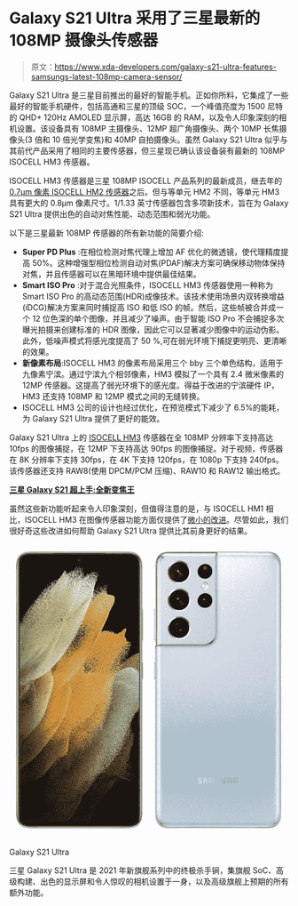 # Galaxy S21 Ultra 采用了三星最新的 108MP 摄像头传感器

> 原文：<https://www.xda-developers.com/galaxy-s21-ultra-features-samsungs-latest-108mp-camera-sensor/>

Galaxy S21 Ultra 是三星目前推出的最好的智能手机。正如你所料，它集成了一些最好的智能手机硬件，包括高通和三星的顶级 SOC，一个峰值亮度为 1500 尼特的 QHD+ 120Hz AMOLED 显示屏，高达 16GB 的 RAM，以及令人印象深刻的相机设置。该设备具有 108MP 主摄像头、12MP 超广角摄像头、两个 10MP 长焦摄像头(3 倍和 10 倍光学变焦)和 40MP 自拍摄像头。虽然 Galaxy S21 Ultra 似乎与其前代产品采用了相同的主要传感器，但三星现已确认该设备装有最新的 108MP ISOCELL HM3 传感器。

ISOCELL HM3 传感器是三星 108MP ISOCELL 产品系列的最新成员，继去年的 [0.7μm 像素 ISOCELL HM2 传感器](https://www.xda-developers.com/samsung-isocell-lineup-promises-smaller-camera-bumps-future-smartphones/)之后。但与等单元 HM2 不同，等单元 HM3 具有更大的 0.8μm 像素尺寸。1/1.33 英寸传感器包含多项新技术，旨在为 Galaxy S21 Ultra 提供出色的自动对焦性能、动态范围和弱光功能。

以下是三星最新 108MP 传感器的所有新功能的简要介绍:

*   **Super PD Plus** :在相位检测对焦代理上增加 AF 优化的微透镜，使代理精度提高 50%。这种增强型相位检测自动对焦(PDAF)解决方案可确保移动物体保持对焦，并且传感器可以在黑暗环境中提供最佳结果。
*   **Smart ISO Pro** :对于混合光照条件，ISOCELL HM3 传感器使用一种称为 Smart ISO Pro 的高动态范围(HDR)成像技术。该技术使用场景内双转换增益(iDCG)解决方案来同时捕捉高 ISO 和低 ISO 的帧。然后，这些帧被合并成一个 12 位色深的单个图像，并且减少了噪声。由于智能 ISO Pro 不会捕捉多次曝光拍摄来创建标准的 HDR 图像，因此它可以显著减少图像中的运动伪影。此外，低噪声模式将感光度提高了 50 %,可在弱光环境下捕捉更明亮、更清晰的效果。
*   **新像素布局**:ISOCELL HM3 的像素布局采用三个 bby 三个单色结构，适用于九像素宁滨。通过宁滨九个相邻像素，HM3 模拟了一个具有 2.4 微米像素的 12MP 传感器。这提高了弱光环境下的感光度。得益于改进的宁滨硬件 IP，HM3 还支持 108MP 和 12MP 模式之间的无缝转换。
*   ISOCELL HM3 公司的设计也经过优化，在预览模式下减少了 6.5%的能耗，为 Galaxy S21 Ultra 提供了更好的能效。

Galaxy S21 Ultra 上的 [ISOCELL HM3](https://shop-links.co/1729490920132158032?u1=43095b86-c0a9-4d7d-aaac-e4d2efbe3d1a) 传感器在全 108MP 分辨率下支持高达 10fps 的图像捕捉，在 12MP 下支持高达 90fps 的图像捕捉。对于视频，传感器在 8K 分辨率下支持 30fps，在 4K 下支持 120fps，在 1080p 下支持 240fps。该传感器还支持 RAW8(使用 DPCM/PCM 压缩)、RAW10 和 RAW12 输出格式。

**[三星 Galaxy S21 超上手:全新变焦王](https://www.xda-developers.com/samsung-galaxy-s21-preview/)**

虽然这些新功能听起来令人印象深刻，但值得注意的是，与 ISOCELL HM1 相比，ISOCELL HM3 在图像传感器功能方面仅提供了[微小的改进](https://twitter.com/jeffreyanalyzes/status/1349760210362007552)。尽管如此，我们很好奇这些改进如何帮助 Galaxy S21 Ultra 提供比其前身更好的结果。

 <picture>![The Galaxy S21 Ultra may be a year old, but it still holds up very well in 2022, offering a lot of the same things that make the Galaxy S22 Ultra great!](img/9cab2a06cf2c4cb925a491d9f8af64ee.png)</picture> 

Galaxy S21 Ultra

三星 Galaxy S21 Ultra 是 2021 年新旗舰系列中的终极杀手锏，集旗舰 SoC、高级构建、出色的显示屏和令人惊叹的相机设置于一身，以及高级旗舰上预期的所有额外功能。